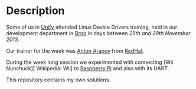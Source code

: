 # Description

Some of us in [Unify][Unify homepage] attended Linux Device Drivers training,
held in our development department in [Brno][Wikipedia: Brno] in days between
*25th and 29th November 2013*.

Our trainer for the week was [Anton Arapov][Anton Arapov at G+] from
[RedHat][Wikipedia: RedHat].

During the week long session we experimented with connecting [Wii Nunchuck][
Wikipedia: Wii] to [Raspberry Pi][Wikipedia: Raspberry Pi] and also with its
UART.

This repository contains my own solutions.


[Anton Arapov at G+]:
  https://plus.google.com/+AntonArapov
  "Anton Arapov at G+"
[Unify homepage]:
  http://www.unify.com/
  "Unify, company homepage"
[Wikipedia: Brno]:
  https://en.wikipedia.org/wiki/Brno
  "Wikipedia: Brno"
[Wikipedia: Raspberry Pi]:
  https://en.wikipedia.org/wiki/Raspberry_Pi
  "Wikipedia: Raspberry Pi"
[Wikipedia: Wii Remote -- Nunchuk]:
  https://en.wikipedia.org/wiki/Wii_Remote#Nunchuk
  "Wikipedia: Wii Remote -- Nunchuk"
[Wikipedia: RedHat]:
  https://en.wikipedia.org/wiki/Red_Hat
  "Wikipedia: RedHat"
